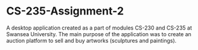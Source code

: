 # CS-235-Assignment-2

A desktop application created as a part of modules CS-230 and CS-235 at Swansea University.
The main purpose of the application was to create an auction platform to sell and buy artworks (sculptures and paintings).

